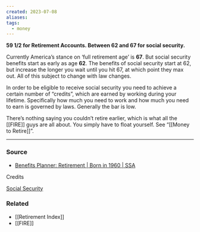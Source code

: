 ```yaml
---
created: 2023-07-08
aliases: 
tags:
  - money
---
```

**59 1/2 for Retirement Accounts. Between 62 and 67 for social security.**

Currently America’s stance on ‘full retirement age’ is **67**. But social security benefits start as early as age **62**. The benefits of social security start at 62, but increase the longer you wait until you hit 67, at which point they max out. All of this subject to change with law changes.

In order to be eligible to receive social security you need to achieve a certain number of “credits”, which are earned by working during your lifetime. Specifically how much you need to work and how much you need to earn is governed by laws. Generally the bar is low. 

There’s nothing saying you couldn’t retire earlier, which is what all the [[FIRE]] guys are all about. You simply have to float yourself. See “[[Money to Retire]]”.

---

### Source
- [Benefits Planner: Retirement | Born in 1960 | SSA](https://www.ssa.gov/benefits/retirement/planner/1960.html)

Credits

[Social Security](https://www.ssa.gov/benefits/retirement/planner/credits.html)

### Related
- [[Retirement Index]] 
- [[FIRE]]